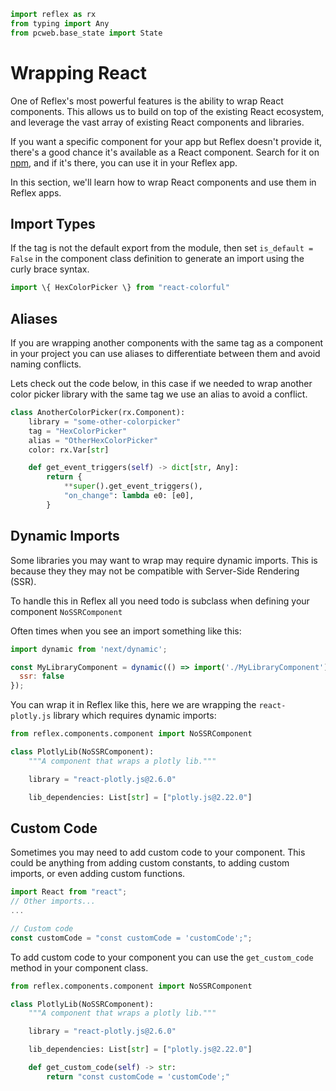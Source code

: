 ```python exec
import reflex as rx
from typing import Any
from pcweb.base_state import State
```
# Wrapping React


One of Reflex's most powerful features is the ability to wrap React components. This allows us to build on top of the existing React ecosystem, and leverage the vast array of existing React components and libraries.

If you want a specific component for your app but Reflex doesn't provide it, there's a good chance it's available as a React component. Search for it on [npm](https://www.npmjs.com/), and if it's there, you can use it in your Reflex app.

In this section, we'll learn how to wrap React components and use them in Reflex apps.

## Import Types


If the tag is not the default export from the module, then set `is_default = False` in the component class definition to generate an import using the curly brace syntax.

```javascript 
import \{ HexColorPicker \} from "react-colorful"
```

## Aliases

If you are wrapping another components with the same tag as a component in your project you can use aliases to differentiate between them and avoid naming conflicts.

Lets check out the code below, in this case if we needed to wrap another color picker library with the same tag we use an alias to avoid a conflict.

```python
class AnotherColorPicker(rx.Component):
    library = "some-other-colorpicker"
    tag = "HexColorPicker"
    alias = "OtherHexColorPicker"
    color: rx.Var[str]

    def get_event_triggers(self) -> dict[str, Any]:
        return {
            **super().get_event_triggers(),
            "on_change": lambda e0: [e0],
        }
```

## Dynamic Imports

Some libraries you may want to wrap may require dynamic imports. This is because they they may not be compatible with Server-Side Rendering (SSR).


To handle this in Reflex all you need todo is subclass when defining your component `NoSSRComponent`


Often times when you see an import something like this:

```javascript
import dynamic from 'next/dynamic';

const MyLibraryComponent = dynamic(() => import('./MyLibraryComponent'), {
  ssr: false
});
```

You can wrap it in Reflex like this, here we are wrapping the `react-plotly.js` library which requires dynamic imports:


```python
from reflex.components.component import NoSSRComponent

class PlotlyLib(NoSSRComponent):
    """A component that wraps a plotly lib."""

    library = "react-plotly.js@2.6.0"

    lib_dependencies: List[str] = ["plotly.js@2.22.0"]
```

## Custom Code

Sometimes you may need to add custom code to your component. This could be anything from adding custom constants, to adding custom imports, or even adding custom functions.

```javascript
import React from "react";
// Other imports...
...

// Custom code
const customCode = "const customCode = 'customCode';";
```

To add custom code to your component you can use the `get_custom_code` method in your component class.

```python
from reflex.components.component import NoSSRComponent

class PlotlyLib(NoSSRComponent):
    """A component that wraps a plotly lib."""

    library = "react-plotly.js@2.6.0"

    lib_dependencies: List[str] = ["plotly.js@2.22.0"]

    def get_custom_code(self) -> str:
        return "const customCode = 'customCode';"
```